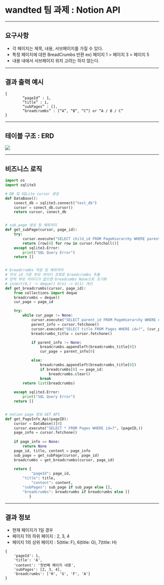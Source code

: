 # wandted 팀 과제 : Notion API
---
## 요구사항
- 각 페이지는 제목, 내용, 서브페이지를 가질 수 있다.
- 특정 페이지에 대한 BreadCrumbs 반환 ex) 페이지 1 > 페이지 3 > 페이지 5 
- 내용 내에서 서브페이지 위치 고려는 하지 않는다. 
---
## 결과 출력 예시
```
{
		“pageId” : 1,
		“title” : 1,
		“subPages” : [],
		“breadcrumbs” : [“A”, “B”, “C”] or “A / B / C”
}
```
---

## 테이블 구조 : ERD
![](https://velog.velcdn.com/images/wodnr_09/post/84ab5b45-dfa7-4e68-9013-3033d69f4a2c/image.png)

---
## 비즈니스 로직
```python
import os
import sqlite3

# DB 및 SQLite cursor 생성
def DataBase():
    conect_db = sqlite3.connect("test_db")
    cursor = conect_db.cursor()
    return cursor, conect_db


# sub_page 생성 및 예외처리
def get_subPage(cursor, page_id):
    try:
        cursor.execute("SELECT child_id FROM PageHierarchy WHERE parent_id=? LIMIT 4", (page_id,))
        return [row[0] for row in cursor.fetchall()]
    except sqlite3.Error:
        print("SQL Query Error")
    return []


# breadcrumbs 저장 및 예외처리
# 자식 id 기준 부모 아이디 조회로 breadcrumbs 추출
# 만약 부모 아이디가 없으면 breadcumbs None으로 초기화
# insert(0,) -> deque() O(n) -> O(1) 개선
def get_breadcrumbs(cursor, page_id):
    from collections import deque
    breadcrumbs = deque()
    cur_page = page_id

    try:
        while cur_page != None:
            cursor.execute("SELECT parent_id FROM PageHierarchy WHERE child_id=?", (cur_page,))
            parent_info = cursor.fetchone()
            cursor.execute("SELECT title FROM Pages WHERE id=?", (cur_page,))
            breadcrumbs_title = cursor.fetchone()

            if parent_info != None:
                breadcrumbs.appendleft(breadcrumbs_title[0])
                cur_page = parent_info[0]

            else:
                breadcrumbs.appendleft(breadcrumbs_title[0])
                if breadcrumbs[0] == page_id:
                    breadcrumbs.clear()
                break
        return list(breadcrumbs)
    
    except sqlite3.Error:
        print("SQL Query Error")
    return []


# notion page 정보 GET API
def get_PageInfo_Api(pageID):
    cursor = DataBase()[0]
    cursor.execute("SELECT * FROM Pages WHERE id=?", (pageID,))
    page_info = cursor.fetchone()
    
    if page_info == None:
        return None 
    page_id, title, content = page_info
    sub_page = get_subPage(cursor, page_id)
    breadcrumbs = get_breadcrumbs(cursor, page_id)
    
    return {
            "pageId": page_id,
	    "title": title,
            "content": content,
	    "subPages": sub_page if sub_page else [],
	    "breadcrumbs": breadcrumbs if breadcrumbs else []
           }
```

---

## 결과 정보
- 현재 페이지가 1일 경우
- 페이지 1의 하위 페이지 : 2, 3, 4
- 페이지 1의 상위 페이지 : 5(title: F), 6(title: G), 7(title: H)
```
{
    'pageId': 1,
    'title': 'A',
    'content': '첫번째 페이지 내용',
    'subPages': [2, 3, 4],
    'breadcrumbs': ['H', 'G', 'F', 'A']
}
```
